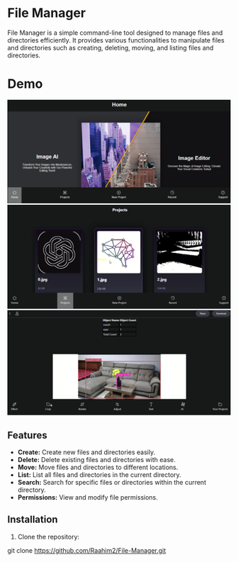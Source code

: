 # File Manager

File Manager is a simple command-line tool designed to manage files and directories efficiently. It provides various functionalities to manipulate files and directories such as creating, deleting, moving, and listing files and directories.

# Demo 

![Screenshot 1](https://github.com/Raahim2/ImageAI/blob/main/static/Demo%20Video/Demo1.png)
![Screenshot 2](https://github.com/Raahim2/ImageAI/blob/main/static/Demo%20Video/Demo2.png)
![Screenshot 3](https://github.com/Raahim2/ImageAI/blob/main/static/Demo%20Video/Demo3.png)


## Features

- **Create:** Create new files and directories easily.
- **Delete:** Delete existing files and directories with ease.
- **Move:** Move files and directories to different locations.
- **List:** List all files and directories in the current directory.
- **Search:** Search for specific files or directories within the current directory.
- **Permissions:** View and modify file permissions.

## Installation

1. Clone the repository:

git clone https://github.com/Raahim2/File-Manager.git
